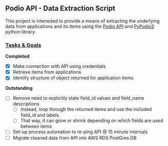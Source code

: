## Podio API - Data Extraction Script
This project is inteneded to provide a means of extracting the underlying data from applications and its items using the [Podio API](https://developers.podio.com/) and [PyPodio2](https://github.com/podio/podio-pyc) python library. 


### <ins> Tasks & Goals </ins>
**Completed** 
- [x] Make connection with API using credentials
- [x] Retrieve items from applications
- [x] Identify structure of object returned for application items

**Outstanding**
- [ ] Remove need to explicitly state field_id values and field_name descriptions
  - [ ] Instead, loop through the returned items and use the included field_id and labels
  - [ ] That way, it can grow or shrink depending on which fields are used between items
- [ ] Set-up process automation to re-ping API @ 15 minute intervals
- [ ] Migrate cleaned data from API into AWS RDS PostGres DB
